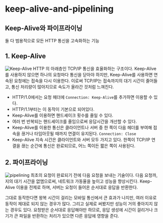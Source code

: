 # keep-alive-and-pipelining

## Keep-Alive와 파이프라이닝

둘 다 범용적으로 모든 HTTP 통신을 고속화하는 기능

## 1. Keep-Alive

![Keep-Alive](https://growthpixel.com/wp-content/uploads/2017/12/Keep-Alive-Sessions.png) HTTP 의 아래층인 TCP/IP 통신을 효율화하는 구조이다. Keep-Alive를 사용하지 않으면 하나의 요청마다 통신을 닫아야 하지만, Keep-Alive를 사용하면 연속된 요청에는 접속을 다시 이용한다. 이로써 TCP/IP는 접속까지의 대기 시간이 줄어들고, 통신 처리량이 많아지므로 속도가 올라간 것처럼 느껴진다.

* HTTP/1.0에서는 요청 헤더에 `Connection: Keep-Alive`를 추가하면 이용할 수 있다.
* HTTP/1.1부터는 이 동작이 기본으로 되어있다.
* Keep-Alive를 이용하면 핸드셰이크 횟수를 줄일 수 있다.
* 여러 번 반복되는 핸드셰이크를 줄임으로써 응답시간을 개선할 수 있다.
* Keep-Alive를 이용한 통신은 클라이언트나 서버 중 한 쪽이 다음 헤더를 부여해 접속을 끊거나 타임아웃될 때까지 연결이 유지된다. `Connection: Close`
* Keep-Alive 지속 시간은 클라이언트와 서버 모두 가지고 있다. 한쪽이 TCP/IP 연결을 끊는 순간에 통신은 완료되므로, 어느 쪽이든 짧은 쪽이 사용된다.

## 2. 파이프라이닝

![pipelining](https://t1.daumcdn.net/cfile/tistory/223C9C335479A5FE1A) 최초의 요청이 완료되기 전에 다음 요청을 보내는 기술이다. 다음 요청까,지의 대기 시간을 없앰으로써, 네트워크 가동율을 높이고 성능을 향상시킨다. Keep-Alive 이용을 전제로 하며, 서버는 요청이 들어온 순서대로 응답을 반환한다.

그대로 동작한다면 왕복 시간이 걸리는 모바일 통신에서 큰 효과가 나지만, 여러 이유로 동작이 제대로 되지 않는 경우가 많다. 그리고 실제로 써봤지만 성능이 거의 좋아지지 않는 경우도 있다. 요청받은 순서대로 응답해야만 하므로, 응답 생성에 시간이 걸리거나 크기가 큰 파일을 반환하는 처리가 있으면 다른 응답에 영향을 준다.


